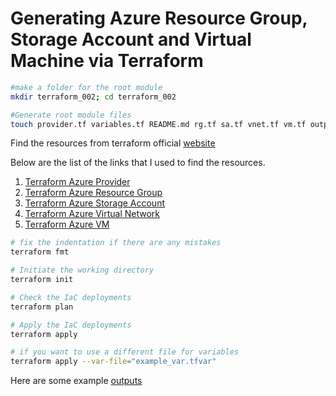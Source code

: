 
# Generating Azure Resource Group, Storage Account and Virtual Machine via Terraform

```sh
#make a folder for the root module
mkdir terraform_002; cd terraform_002

#Generate root module files
touch provider.tf variables.tf README.md rg.tf sa.tf vnet.tf vm.tf output.tf
```

Find the resources from terraform official [website](https://www.terraform.io)

Below are the list of the links that I used to find the resources.

1. [Terraform Azure Provider](https://registry.terraform.io/providers/hashicorp/azurerm/latest/docs)
2. [Terraform Azure Resource Group](https://registry.terraform.io/providers/hashicorp/azurerm/latest/docs/resources/resource_group)
3. [Terraform Azure Storage Account](https://registry.terraform.io/providers/hashicorp/azurerm/latest/docs/resources/storage_account)
4. [Terraform Azure Virtual Network](https://registry.terraform.io/providers/hashicorp/azurerm/latest/docs/resources/virtual_network)
5. [Terraform Azure VM](https://registry.terraform.io/providers/hashicorp/azurerm/latest/docs/resources/virtual_machine)

```sh
# fix the indentation if there are any mistakes
terraform fmt

# Initiate the working directory
terraform init

# Check the IaC deployments
terraform plan

# Apply the IaC deployments
terraform apply

# if you want to use a different file for variables
terraform apply --var-file="example_var.tfvar"

```
Here are some example [outputs](https://github.com/emineozsahin/terraform_002/blob/main/terraform-example.pdf)








